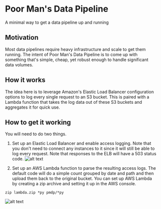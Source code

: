 # Poor Man's Data Pipeline
A minimal way to get a data pipeline up and running

## Motivation
Most data pipelines require heavy infrastructure and scale to get them running. The intent of Poor Man's Data Pipeline is to come up with something that's simple, cheap, yet robust enough to handle significant data volumes.

## How it works
The idea here is to leverage Amazon's Elastic Load Balancer configuration options to log every single request to an S3 bucket. This is paired with a Lambda function that takes the log data out of these S3 buckets and aggregates it for quick use.

## How to get it working
You will need to do two things.

1. Set up an Elastic Load Balancer and enable access logging. Note that you don't need to connect any instances to it since it will still be able to log every request. Note that responses to the ELB will have a 503 status code.
![alt text](https://github.com/dangoldin/poor-mans-data-pipeline/raw/master/src/img/pmdp-elb.png "PMDP ELB setup")

2. Set up an AWS Lambda function to parse the resulting access logs. The default code will do a simple count grouped by date and path and then upload them back to the original bucket. You can set up AWS Lambda by creating a zip archive and setting it up in the AWS console.

```
zip lambda.zip *py pmdp/*py
```

![alt text](https://github.com/dangoldin/poor-mans-data-pipeline/raw/master/src/img/pmdp-lambda.png "PMDP Lambda setup")
